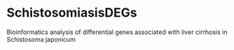 # SchistosomiasisDEGs
Bioinformatics analysis of differential genes associated with liver cirrhosis in Schistosoma japonicum
